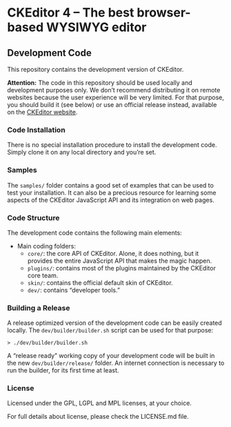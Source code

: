 CKEditor 4 – The best browser-based WYSIWYG editor
==================================================

## Development Code

This repository contains the development version of CKEditor.

**Attention:** The code in this repository should be used locally and development purposes only.
We don’t recommend distributing it on remote websites because the user experience will be very limited.
For that purpose, you should build it (see below) or use an official release instead,
available on the [CKEditor website](http://ckeditor.com).

### Code Installation

There is no special installation procedure to install the development code.
Simply clone it on any local directory and you’re set.

### Samples

The `samples/` folder contains a good set of examples that can be used
to test your installation. It can also be a precious resource for learning
some aspects of the CKEditor JavaScript API and its integration on web pages.

### Code Structure

The development code contains the following main elements:

  - Main coding folders:
    - `core/`: the core API of CKEditor. Alone, it does nothing, but
    it provides the entire JavaScript API that makes the magic happen.
    - `plugins/`: contains most of the plugins maintained by the CKEditor core team.
    - `skin/`: contains the official default skin of CKEditor.
    - `dev/`: contains “developer tools.”

### Building a Release

A release optimized version of the development code can be easily created locally.
The `dev/builder/builder.sh` script can be used for that purpose:

	> ./dev/builder/builder.sh

A “release ready” working copy of your development code will be built in the new `dev/builder/release/` folder.
An internet connection is necessary to run the builder, for its first time at least.

### License

Licensed under the GPL, LGPL and MPL licenses, at your choice.

For full details about license, please check the LICENSE.md file.
